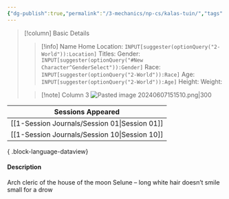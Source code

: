 ```yaml
---
{"dg-publish":true,"permalink":"/3-mechanics/np-cs/kalas-tuin/","tags":["NPC"],"created":"2025-02-26T20:41:30.211-05:00","updated":"2025-02-26T20:48:56.704-05:00"}
---
```


> [!column] Basic Details
>> [!info] Name
>> Home Location: `INPUT[suggester(optionQuery("2-World")):Location]` 
>> Titles:
>> Gender: `INPUT[suggester(optionQuery("#New Character^GenderSelect")):Gender]`
>> Race: `INPUT[suggester(optionQuery("2-World")):Race]`
>> Age: `INPUT[suggester(optionQuery("2-World")):Age]`
>> Height:
>> Weight:
>
>> [!note] Column 3
>> ![Pasted image 20240607151510.png|300](/img/user/z_Assets/Pasted%20image%2020240607151510.png)

| Sessions Appeared                                |
| ------------------------------------------------ |
| [[1-Session Journals/Session 01\|Session 01]] |
| [[1-Session Journals/Session 10\|Session 10]] |

{ .block-language-dataview}

#### Description
Arch cleric of the house of the moon Selune – long white hair doesn’t smile small for a drow
